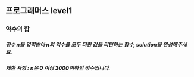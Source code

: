 ## 프로그래머스 level1
### 약수의 합
##### 정수 n을 입력받아 n의 약수를 모두 더한 값을 리턴하는 함수, solution을 완성해주세요.

##### 제한 사항 : n은 0 이상 3000이하인 정수입니다.
